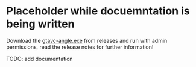 # Placeholder while docuemntation is being written

Download the [gtavc-angle.exe](https://github.com/denizariyan/GTA-Vice-City-Player-Angle/releases) from releases and run with admin permissions, read the release notes for further information!



TODO: add documentation
